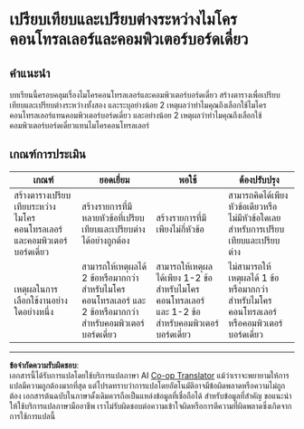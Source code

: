 <!--
CO_OP_TRANSLATOR_METADATA:
{
  "original_hash": "750bd75866471141f857240219084767",
  "translation_date": "2025-08-27T21:07:55+00:00",
  "source_file": "1-getting-started/lessons/2-deeper-dive/assignment.md",
  "language_code": "th"
}
-->
# เปรียบเทียบและเปรียบต่างระหว่างไมโครคอนโทรลเลอร์และคอมพิวเตอร์บอร์ดเดี่ยว

## คำแนะนำ

บทเรียนนี้ครอบคลุมเรื่องไมโครคอนโทรลเลอร์และคอมพิวเตอร์บอร์ดเดี่ยว สร้างตารางเพื่อเปรียบเทียบและเปรียบต่างระหว่างทั้งสอง และระบุอย่างน้อย 2 เหตุผลว่าทำไมคุณถึงเลือกใช้ไมโครคอนโทรลเลอร์แทนคอมพิวเตอร์บอร์ดเดี่ยว และอย่างน้อย 2 เหตุผลว่าทำไมคุณถึงเลือกใช้คอมพิวเตอร์บอร์ดเดี่ยวแทนไมโครคอนโทรลเลอร์

## เกณฑ์การประเมิน

| เกณฑ์ | ยอดเยี่ยม | พอใช้ | ต้องปรับปรุง |
| ------ | --------- | ------ | ------------- |
| สร้างตารางเปรียบเทียบระหว่างไมโครคอนโทรลเลอร์และคอมพิวเตอร์บอร์ดเดี่ยว | สร้างรายการที่มีหลายหัวข้อที่เปรียบเทียบและเปรียบต่างได้อย่างถูกต้อง | สร้างรายการที่มีเพียงไม่กี่หัวข้อ | สามารถคิดได้เพียงหัวข้อเดียวหรือไม่มีหัวข้อใดเลยสำหรับการเปรียบเทียบและเปรียบต่าง |
| เหตุผลในการเลือกใช้งานอย่างใดอย่างหนึ่ง | สามารถให้เหตุผลได้ 2 ข้อหรือมากกว่าสำหรับไมโครคอนโทรลเลอร์ และ 2 ข้อหรือมากกว่าสำหรับคอมพิวเตอร์บอร์ดเดี่ยว | สามารถให้เหตุผลได้เพียง 1-2 ข้อสำหรับไมโครคอนโทรลเลอร์ และ 1-2 ข้อสำหรับคอมพิวเตอร์บอร์ดเดี่ยว | ไม่สามารถให้เหตุผลได้ 1 ข้อหรือมากกว่าสำหรับไมโครคอนโทรลเลอร์หรือคอมพิวเตอร์บอร์ดเดี่ยว |

---

**ข้อจำกัดความรับผิดชอบ**:  
เอกสารนี้ได้รับการแปลโดยใช้บริการแปลภาษา AI [Co-op Translator](https://github.com/Azure/co-op-translator) แม้ว่าเราจะพยายามให้การแปลมีความถูกต้องมากที่สุด แต่โปรดทราบว่าการแปลโดยอัตโนมัติอาจมีข้อผิดพลาดหรือความไม่ถูกต้อง เอกสารต้นฉบับในภาษาดั้งเดิมควรถือเป็นแหล่งข้อมูลที่เชื่อถือได้ สำหรับข้อมูลที่สำคัญ ขอแนะนำให้ใช้บริการแปลภาษามืออาชีพ เราไม่รับผิดชอบต่อความเข้าใจผิดหรือการตีความที่ผิดพลาดซึ่งเกิดจากการใช้การแปลนี้